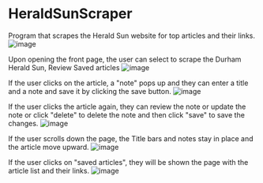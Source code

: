 # HeraldSunScraper
Program that scrapes the Herald Sun website for top articles and their links. 
![image](https://user-images.githubusercontent.com/22968949/27713069-d99866a8-5cf7-11e7-89d6-f35dd9add443.png)

Upon opening the front page, the user can select to scrape the Durham Herald Sun, Review 
Saved articles
![image](https://user-images.githubusercontent.com/22968949/27712987-74070cae-5cf7-11e7-91bf-58e7ed7b6885.png)

If the user clicks on the article, a "note" pops up and they can enter a title and a note and save it by clicking the save button. 
![image](https://user-images.githubusercontent.com/22968949/27713089-ef31ed2c-5cf7-11e7-87c3-64e04dc80486.png)

If the user clicks the article again, they can review the note or update the note or click "delete" to delete the note and then click "save" to save the changes. 
![image](https://user-images.githubusercontent.com/22968949/27713110-01c41208-5cf8-11e7-8eca-a406b6d85267.png)

If the user scrolls down the page, the Title bars and notes stay in place and the article move upward.
![image](https://user-images.githubusercontent.com/22968949/27713126-11439604-5cf8-11e7-8033-8c77977a2ce1.png)

If the user clicks on "saved articles", they will be shown the page with the article list and their links.
![image](https://user-images.githubusercontent.com/22968949/27713156-373d9cba-5cf8-11e7-8ac7-70dc6a0bb19d.png)



